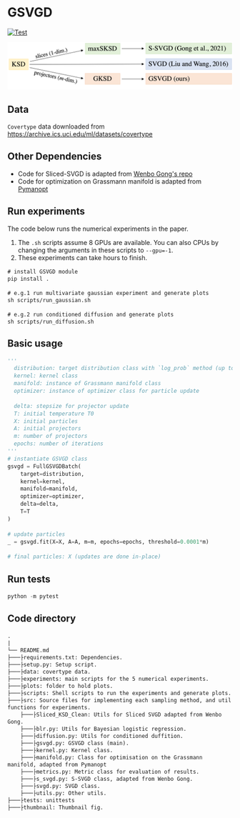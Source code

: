 # GSVGD

[![Test](https://github.com/harrisonzhu508/M-SVGD/actions/workflows/tests.yml/badge.svg)](https://github.com/harrisonzhu508/M-SVGD/actions/workflows/tests.yml)

[![Test](./thumbnail/summary.png)](./thumbnail/summary.png)

## Data
`Covertype` data downloaded from https://archive.ics.uci.edu/ml/datasets/covertype

## Other Dependencies
- Code for Sliced-SVGD is adapted from [Wenbo Gong's repo](https://github.com/WenboGong/Sliced_Kernelized_Stein_Discrepancy)
- Code for optimization on Grassmann manifold is adapted from [Pymanopt](https://www.pymanopt.org/)

## Run experiments
The code below runs the numerical experiments in the paper. 

1. The `.sh` scripts assume 8 GPUs are available. You can also CPUs by changing the arguments in these scripts to `--gpu=-1`.
2. These experiments can take hours to finish.
```
# install GSVGD module
pip install .

# e.g.1 run multivariate gaussian experiment and generate plots
sh scripts/run_gaussian.sh

# e.g.2 run conditioned diffusion and generate plots
sh scripts/run_diffusion.sh
```

## Basic usage
```python
'''
  distribution: target distribution class with `log_prob` method (up to a constant term)
  kernel: kernel class
  manifold: instance of Grassmann manifold class
  optimizer: instance of optimizer class for particle update
  
  delta: stepsize for projector update
  T: initial temperature T0
  X: initial particles
  A: initial projectors
  m: number of projectors
  epochs: number of iterations
'''
# instantiate GSVGD class
gsvgd = FullGSVGDBatch(
    target=distribution,
    kernel=kernel,
    manifold=manifold,
    optimizer=optimizer,
    delta=delta,
    T=T
)

# update particles
_ = gsvgd.fit(X=X, A=A, m=m, epochs=epochs, threshold=0.0001*m)

# final particles: X (updates are done in-place)
```

## Run tests

```python
python -m pytest
```

## Code directory

    .
    |
    └── README.md
    ├───├requirements.txt: Dependencies.
    ├───├setup.py: Setup script.
    ├───├data: covertype data.
    ├───├experiments: main scripts for the 5 numerical experiments.
    ├───├plots: folder to hold plots.
    ├───├scripts: Shell scripts to run the experiments and generate plots.
    ├───├src: Source files for implementing each sampling method, and util functions for experiments.
        ├───├Sliced_KSD_Clean: Utils for Sliced SVGD adapted from Wenbo Gong.
        ├───├blr.py: Utils for Bayesian logistic regression.
        ├───├diffusion.py: Utils for conditioned duffition.
        ├───├gsvgd.py: GSVGD class (main).
        ├───├kernel.py: Kernel class.
        ├───├manifold.py: Class for optimisation on the Grassmann manifold, adapted from Pymanopt
        ├───├metrics.py: Metric class for evaluation of results.
        ├───├s_svgd.py: S-SVGD class, adapted from Wenbo Gong.
        ├───├svgd.py: SVGD class.
        ├───├utils.py: Other utils.
    ├───├tests: unittests
    ├───├thumbnail: Thumbnail fig.